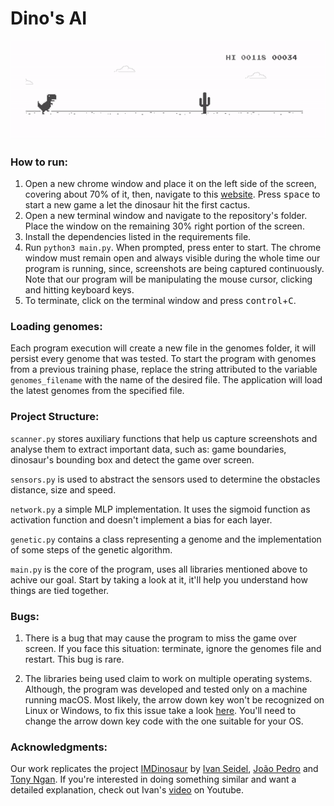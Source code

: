 # Dino's AI

![](configuration/gameplay.gif)

### How to run:

1. Open a new chrome window and place it on the left side of the screen, covering about 70% of it, then, navigate to this [website](http://wayou.github.io/t-rex-runner/). Press <kbd>space</kbd> to start a new game a let the dinosaur hit the first cactus.
2. Open a new terminal window and navigate to the repository's folder. Place the window on the remaining 30% right portion of the screen.
3. Install the dependencies listed in the requirements file.
4. Run `python3 main.py`. When prompted, press enter to start. The chrome window must remain open and always visible during the whole time our program is running, since, screenshots are being captured continuously. Note that our program will be manipulating the mouse cursor, clicking and hitting keyboard keys.
6. To terminate, click on the terminal window and press <kbd>control</kbd>+<kbd>C</kbd>.


### Loading genomes:

Each program execution will create a new file in the genomes folder, it will persist every genome that was tested. To start the program with genomes from a previous training phase, replace the string attributed to the variable `genomes_filename` with the name of the desired file. The application will load the latest genomes from the specified file.

### Project Structure:

`scanner.py` stores auxiliary functions that help us capture screenshots and analyse them to extract important data, such as: game boundaries, dinosaur's bounding box and detect the game over screen.

`sensors.py` is used to abstract the sensors used to determine the obstacles distance, size and speed.

`network.py` a simple MLP implementation. It uses the sigmoid function as activation function and doesn't implement a bias for each layer.

`genetic.py` contains a class representing a genome and the implementation of some steps of the genetic algorithm.

`main.py` is the core of the program, uses all libraries mentioned above to achive our goal. Start by taking a look at it, it'll help you understand how things are tied together.

### Bugs:

1. There is a bug that may cause the program to miss the game over screen. If you face this situation: terminate, ignore the genomes file and restart. This bug is rare.

2. The libraries being used claim to work on multiple operating systems. Although, the program was developed and tested only on a machine running macOS. Most likely, the arrow down key won't be recognized on Linux or Windows, to fix this issue take a look [here](https://github.com/SavinaRoja/PyUserInput/issues/95). You'll need to change the arrow down key code with the one suitable for your OS.

### Acknowledgments:

Our work replicates the project [IMDinosaur](https://github.com/ivanseidel/IAMDinosaur) by [Ivan Seidel](https://github.com/ivanseidel), [João Pedro](https://github.com/joaopedrovbs) and [Tony Ngan](https://github.com/tngan). If you're interested in doing something similar and want a detailed explanation, check out Ivan's [video](https://www.youtube.com/watch?v=P7XHzqZjXQs&feature=youtu.be) on Youtube.
